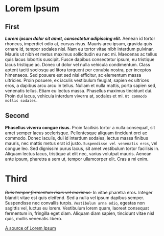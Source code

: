 # Lorem Ipsum

## First

_**Lorem ipsum dolor sit amet, consectetur adipiscing elit.**_ Aenean id tortor rhoncus, imperdiet odio at, cursus risus.
Mauris arcu ipsum, gravida quis ornare id, tempor sodales nisi. Nam eu tortor vitae nibh interdum pulvinar. Mauris
ut nibh et metus maximus sollicitudin eu nec mi. Maecenas ac tellus quis lacus lobortis suscipit. Fusce dapibus
consectetur ipsum, eu tristique lacus tristique ac. Donec ut dolor vel nulla vehicula condimentum. Class aptent
taciti sociosqu ad litora torquent per conubia nostra, per inceptos himenaeos. Sed posuere est sed nisi efficitur,
ac elementum massa ultricies. Proin posuere, ex iaculis vestibulum feugiat, sapien ex ultrices eros, a dapibus
arcu arcu in tellus. Nullam et nulla mattis, porta sapien sed, venenatis tellus. Etiam eu lectus massa. Phasellus
maximus tincidunt dui. Proin dui lacus, vehicula interdum viverra at, sodales et mi. `Ut commodo mollis sodales.`

## Second

**Phasellus viverra congue risus.** Proin facilisis tortor a nulla consequat, sit amet semper lacus scelerisque.
Pellentesque aliquam tincidunt orci ac commodo. Donec iaculis, dui id interdum sodales, lectus massa finibus mauris,
nec mattis metus erat id justo. `Suspendisse vel venenatis eros`, vel congue leo. Sed dignissim purus lacus, sit amet
vestibulum tortor facilisis in. Aliquam lectus lacus, tristique at elit nec, varius volutpat mauris. Aenean ante
ipsum, pharetra a sem ut, tempor ullamcorper elit. Cras a mi enim.

# Third

~~_Duis tempor fermentum risus vel maximus._~~ In vitae pharetra eros. Integer blandit vitae est quis eleifend. Sed a nulla
vel ipsum dapibus semper. Suspendisse nec convallis turpis. `Vestibulum urna odio`, egestas non sagittis vel, luctus eu
lorem. Vestibulum lorem quam, laoreet consequat fermentum in, fringilla eget diam. Aliquam diam sapien, tincidunt vitae
nisl quis, mollis venenatis libero.

[A source of Lorem Ipsum](https://www.lipsum.com/)
